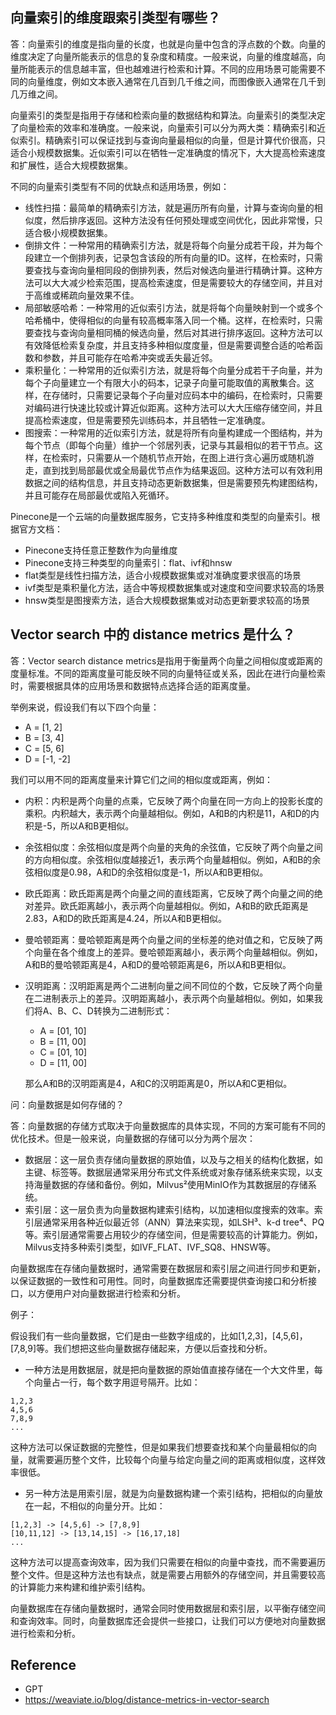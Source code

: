 ## 向量索引的维度跟索引类型有哪些？

答：向量索引的维度是指向量的长度，也就是向量中包含的浮点数的个数。向量的维度决定了向量所能表示的信息的复杂度和精度。一般来说，向量的维度越高，向量所能表示的信息越丰富，但也越难进行检索和计算。不同的应用场景可能需要不同的向量维度，例如文本嵌入通常在几百到几千维之间，而图像嵌入通常在几千到几万维之间。

向量索引的类型是指用于存储和检索向量的数据结构和算法。向量索引的类型决定了向量检索的效率和准确度。一般来说，向量索引可以分为两大类：精确索引和近似索引。精确索引可以保证找到与查询向量最相似的向量，但是计算代价很高，只适合小规模数据集。近似索引可以在牺牲一定准确度的情况下，大大提高检索速度和扩展性，适合大规模数据集。

不同的向量索引类型有不同的优缺点和适用场景，例如：

- 线性扫描：最简单的精确索引方法，就是遍历所有向量，计算与查询向量的相似度，然后排序返回。这种方法没有任何预处理或空间优化，因此非常慢，只适合极小规模数据集。
- 倒排文件：一种常用的精确索引方法，就是将每个向量分成若干段，并为每个段建立一个倒排列表，记录包含该段的所有向量的ID。这样，在检索时，只需要查找与查询向量相同段的倒排列表，然后对候选向量进行精确计算。这种方法可以大大减少检索范围，提高检索速度，但是需要较大的存储空间，并且对于高维或稀疏向量效果不佳。
- 局部敏感哈希：一种常用的近似索引方法，就是将每个向量映射到一个或多个哈希桶中，使得相似的向量有较高概率落入同一个桶。这样，在检索时，只需要查找与查询向量相同桶的候选向量，然后对其进行排序返回。这种方法可以有效降低检索复杂度，并且支持多种相似度度量，但是需要调整合适的哈希函数和参数，并且可能存在哈希冲突或丢失最近邻。
- 乘积量化：一种常用的近似索引方法，就是将每个向量分成若干子向量，并为每个子向量建立一个有限大小的码本，记录子向量可能取值的离散集合。这样，在存储时，只需要记录每个子向量对应码本中的编码，在检索时，只需要对编码进行快速比较或计算近似距离。这种方法可以大大压缩存储空间，并且提高检索速度，但是需要预先训练码本，并且牺牲一定准确度。
- 图搜索：一种常用的近似索引方法，就是将所有向量构建成一个图结构，并为每个节点（即每个向量）维护一个邻居列表，记录与其最相似的若干节点。这样，在检索时，只需要从一个随机节点开始，在图上进行贪心遍历或随机游走，直到找到局部最优或全局最优节点作为结果返回。这种方法可以有效利用数据之间的结构信息，并且支持动态更新数据集，但是需要预先构建图结构，并且可能存在局部最优或陷入死循环。

Pinecone是一个云端的向量数据库服务，它支持多种维度和类型的向量索引。根据官方文档：

- Pinecone支持任意正整数作为向量维度
- Pinecone支持三种类型的向量索引：flat、ivf和hnsw
- flat类型是线性扫描方法，适合小规模数据集或对准确度要求很高的场景
- ivf类型是乘积量化方法，适合中等规模数据集或对速度和空间要求较高的场景
- hnsw类型是图搜索方法，适合大规模数据集或对动态更新要求较高的场景

## Vector search 中的 distance metrics 是什么？

答：Vector search distance metrics是指用于衡量两个向量之间相似度或距离的度量标准。不同的距离度量可能反映不同的向量特征或关系，因此在进行向量检索时，需要根据具体的应用场景和数据特点选择合适的距离度量。

举例来说，假设我们有以下四个向量：

- A = [1, 2]
- B = [3, 4]
- C = [5, 6]
- D = [-1, -2]

我们可以用不同的距离度量来计算它们之间的相似度或距离，例如：

- 内积：内积是两个向量的点乘，它反映了两个向量在同一方向上的投影长度的乘积。内积越大，表示两个向量越相似。例如，A和B的内积是11，A和D的内积是-5，所以A和B更相似。
- 余弦相似度：余弦相似度是两个向量的夹角的余弦值，它反映了两个向量之间的方向相似度。余弦相似度越接近1，表示两个向量越相似。例如，A和B的余弦相似度是0.98，A和D的余弦相似度是-1，所以A和B更相似。
- 欧氏距离：欧氏距离是两个向量之间的直线距离，它反映了两个向量之间的绝对差异。欧氏距离越小，表示两个向量越相似。例如，A和B的欧氏距离是2.83，A和D的欧氏距离是4.24，所以A和B更相似。
- 曼哈顿距离：曼哈顿距离是两个向量之间的坐标差的绝对值之和，它反映了两个向量在各个维度上的差异。曼哈顿距离越小，表示两个向量越相似。例如，A和B的曼哈顿距离是4，A和D的曼哈顿距离是6，所以A和B更相似。
- 汉明距离：汉明距离是两个二进制向量之间不同位的个数，它反映了两个向量在二进制表示上的差异。汉明距离越小，表示两个向量越相似。例如，如果我们将A、B、C、D转换为二进制形式：

  - A = [01, 10]
  - B = [11, 00]
  - C = [01, 10]
  - D = [11, 00]

  那么A和B的汉明距离是4，A和C的汉明距离是0，所以A和C更相似。

问：向量数据是如何存储的？

答：向量数据的存储方式取决于向量数据库的具体实现，不同的方案可能有不同的优化技术。但是一般来说，向量数据的存储可以分为两个层次：

- 数据层：这一层负责存储向量数据的原始值，以及与之相关的结构化数据，如主键、标签等。数据层通常采用分布式文件系统或对象存储系统来实现，以支持海量数据的存储和备份。例如，Milvus²使用MinIO作为其数据层的存储系统。
- 索引层：这一层负责为向量数据构建索引结构，以加速相似度搜索的效率。索引层通常采用各种近似最近邻（ANN）算法来实现，如LSH³、k-d tree⁴、PQ等。索引层通常需要占用较少的存储空间，但是需要较高的计算能力。例如，Milvus支持多种索引类型，如IVF_FLAT、IVF_SQ8、HNSW等。

向量数据库在存储向量数据时，通常需要在数据层和索引层之间进行同步和更新，以保证数据的一致性和可用性。同时，向量数据库还需要提供查询接口和分析接口，以方便用户对向量数据进行检索和分析。

例子：

假设我们有一些向量数据，它们是由一些数字组成的，比如[1,2,3]，[4,5,6]，[7,8,9]等。我们想把这些向量数据存储起来，方便以后查找和分析。

- 一种方法是用数据层，就是把向量数据的原始值直接存储在一个大文件里，每个向量占一行，每个数字用逗号隔开。比如：

```
1,2,3
4,5,6
7,8,9
...
```

这种方法可以保证数据的完整性，但是如果我们想要查找和某个向量最相似的向量，就需要遍历整个文件，比较每个向量与给定向量之间的距离或相似度，这样效率很低。

- 另一种方法是用索引层，就是为向量数据构建一个索引结构，把相似的向量放在一起，不相似的向量分开。比如：

```
[1,2,3] -> [4,5,6] -> [7,8,9]
[10,11,12] -> [13,14,15] -> [16,17,18]
...
```

这种方法可以提高查询效率，因为我们只需要在相似的向量中查找，而不需要遍历整个文件。但是这种方法也有缺点，就是需要占用额外的存储空间，并且需要较高的计算能力来构建和维护索引结构。

向量数据库在存储向量数据时，通常会同时使用数据层和索引层，以平衡存储空间和查询效率。同时，向量数据库还会提供一些接口，让我们可以方便地对向量数据进行检索和分析。


## Reference

* GPT
* https://weaviate.io/blog/distance-metrics-in-vector-search